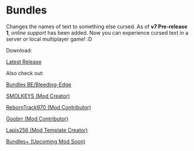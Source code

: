 # Bundles


Changes the names of text to something else cursed. As of **v7 Pre-release 1**, *online support* has been added. Now you can experience cursed text in a server or local multiplayer game! :D


Download:

[Latest Release](https://github.com/SMOLKEYS/bundles/releases/tag/v7)


Also check out: 

[Bundles BE/Bleeding-Edge](https://github.com/SMOLKEYS/bundles/tree/bleedingedge)

[SMOLKEYS (Mod Creator)](https://github.com/SMOLKEYS)

[RebornTrack970 (Mod Contributor)](https://github.com/RebornTrack970)

[Goobrr (Mod Contributor)](https://github.com/Goobrr)

[Lapis256 (Mod Template Creator)](https://github.com/Lapis256)

[Bundles+ (Upcoming Mod Soon)](https://github.com/SMOLKEYS/bundles-plus)
